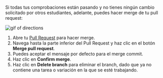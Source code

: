 Si todas tus comprobaciones están pasando y no tienes ningún cambio solicitado por otros estudiantes, adelante, puedes hacer merge de tu pull request:

![gif of directions]({{site.baseurl}}/images/gifs/intro/merge-intro.gif)

1. Abre tu [Pull Request](https://github.com/githubschool/open-enrollment-classes-introduction-to-github/pulls) para hacer merge.
1. Navega hasta la parte inferior del Pull Request y haz clic en el botón **Merge pull request**.
1. Puedes aceptar el mensaje por defecto para el merge commit.
1. Haz clic en **Confirm merge**.
1. Haz clic en **Delete branch** para eliminar el branch, dado que ya no contiene una tarea o variación en la que se esté trabajando.
